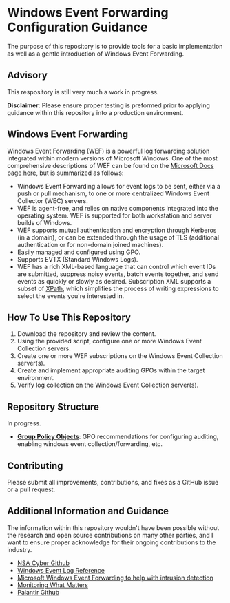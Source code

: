 # Windows Event Forwarding Configuration Guidance
The purpose of this repository is to provide tools for a basic implementation as well as a gentle introduction of Windows Event Forwarding.

## Advisory

This respository is still very much a work in progress.

**Disclaimer**: Please ensure proper testing is preformed prior to applying guidance within this repository into a production environment.

## Windows Event Forwarding

Windows Event Forwarding (WEF) is a powerful log forwarding solution integrated within modern versions of Microsoft Windows. One of the most comprehensive descriptions of WEF can be found on the [Microsoft Docs page here](https://docs.microsoft.com/en-us/windows/threat-protection/use-windows-event-forwarding-to-assist-in-instrusion-detection), but is summarized as follows:

* Windows Event Forwarding allows for event logs to be sent, either via a push or pull mechanism, to one or more centralized Windows Event Collector (WEC) servers.
* WEF is agent-free, and relies on native components integrated into the operating system. WEF is supported for both workstation and server builds of Windows.
* WEF supports mutual authentication and encryption through Kerberos (in a domain), or can be extended through the usage of TLS (additional authentication or for non-domain joined machines).
* Easily managed and configured using GPO.
* Supports EVTX (Standard Windows Logs).
* WEF has a rich XML-based language that can control which event IDs are submitted, suppress noisy events, batch events together, and send events as quickly or slowly as desired. Subscription XML supports a subset of [XPath](https://msdn.microsoft.com/en-us/library/windows/desktop/dd996910(v=vs.85).aspx#limitations), which simplifies the process of writing expressions to select the events you're interested in.

## How To Use This Repository

1. Download the repository and review the content.
2. Using the provided script, configure one or more Windows Event Collection servers.
3. Create one or more WEF subscriptions on the Windows Event Collection server(s).
4. Create and implement appropriate auditing GPOs within the target environment.
5. Verify log collection on the Windows Event Collection server(s).

## Repository Structure

In progress.
* [**Group Policy Objects**](./group-policy-objects/): GPO recommendations for configuring auditing, enabling windows event collection/forwarding, etc.

## Contributing

Please submit all improvements, contributions, and fixes as a GitHub issue or a pull request.

## Additional Information and Guidance

The information within this repository wouldn't have been possible without the research and open source contributions on many other parties, and I want to ensure proper acknowledge for their ongoing contributions to the industry.

* [NSA Cyber Github](https://github.com/nsacyber/Event-Forwarding-Guidance)
* [Windows Event Log Reference](https://docs.microsoft.com/en-us/windows/win32/wes/windows-event-log-reference?redirectedfrom=MSDN)
* [Microsoft Windows Event Forwarding to help with intrusion detection](https://docs.microsoft.com/en-us/windows/threat-protection/use-windows-event-forwarding-to-assist-in-instrusion-detection)
* [Monitoring What Matters](https://blogs.technet.microsoft.com/jepayne/2015/11/23/monitoring-what-matters-windows-event-forwarding-for-everyone-even-if-you-already-have-a-siem/)
* [Palantir Github](https://github.com/palantir/windows-event-forwarding)
